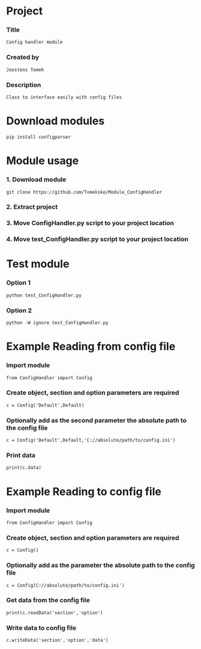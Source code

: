 # Project 
### Title
	Config handler module
### Created by
	Joostens Tomek
### Description
	Class to interface easily with config files 

# Download modules
	pip install configparser

# Module usage
### 1. Download module 
	git clone https://github.com/Tomekske/Module_ConfigHandler
### 2. Extract project
### 3. Move ConfigHandler.py script to your project location
### 4. Move test_ConfigHandler.py script to your project location

# Test module
### Option 1
	python test_ConfigHandler.py
### Option 2
	python -W ignore test_ConfigHandler.py 

# Example Reading from config file
### Import module
	from ConfigHandler import Config
### Create object, section and option parameters are required
	c = Config('Default',Default)
### Optionally add as the second parameter the absolute path to the config file
	c = Config('Default',Default,'C://absolute/path/to/config.ini')
### Print data
	print(c.data)

# Example Reading to config file
### Import module
	from ConfigHandler import Config
### Create object, section and option parameters are required
	c = Config()
### Optionally add as the parameter the absolute path to the config file
	c = Config(C://absolute/path/to/config.ini')
### Get data from the config file
	print(c.readData('section','option')
### Write data to config file
	c.writeData('section','option','data')